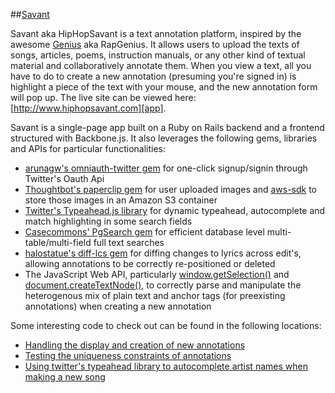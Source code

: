 ##[Savant][app]

Savant aka HipHopSavant is a text annotation platform, inspired by the awesome [Genius][rg] aka RapGenius. It allows users to upload the texts of songs, articles, poems, instruction manuals, or any other kind of textual material and collaboratively annotate them. When you view a text, all you have to do to create a new annotation (presuming you're signed in) is highlight a piece of the text with your mouse, and the new annotation form will pop up. The live site can be viewed here: [http://www.hiphopsavant.com][app].

Savant is a single-page app built on a Ruby on Rails backend and a frontend structured with Backbone.js. It also leverages the following gems, libraries and APIs for particular functionalities:
- [arunagw's omniauth-twitter gem][omniauthtwitter] for one-click signup/signin through Twitter's Oauth Api
- [Thoughtbot's paperclip gem][pc] for user uploaded images and [aws-sdk][aws] to store those images in an Amazon S3 container
- [Twitter's Typeahead.js library][tt] for dynamic typeahead, autocomplete and match highlighting in some search fields
- [Casecommons' PgSearch gem][pgs] for efficient database level multi-table/multi-field full text searches
- [halostatue's diff-lcs gem][dl] for diffing changes to lyrics across edit's, allowing annotations to be correctly re-positioned or deleted
- The JavaScript Web API, particularly [window.getSelection()][wgs] and [document.createTextNode()][dctn], to correctly parse and manipulate the heterogenous mix of plain text and anchor tags (for preexisting annotations) when creating a new annotation

Some interesting code to check out can be found in the following locations:
- [Handling the display and creation of new annotations][showlyrics]
- [Testing the uniqueness constraints of annotations][testlyrics]
- [Using twitter's typeahead library to autocomplete artist names when making a new song][newartist]

[app]: http://www.hiphopsavant.com
[showlyrics]: ./app/assets/javascripts/views/songs/showLyrics.js
[newartist]: ./app/assets/javascripts/views/songs/newSong.js
[testlyrics]: ./spec/models/song_fragment_spec.rb
[rg]: http://www.genius.com
[omniauthtwitter]: https://github.com/arunagw/omniauth-twitter
[pc]: https://github.com/thoughtbot/paperclip
[aws]: https://github.com/aws/aws-sdk-ruby
[tt]: https://github.com/twitter/typeahead.js
[pgs]: https://github.com/Casecommons/pg_search
[dl]: https://github.com/halostatue/diff-lcs
[wgs]: https://developer.mozilla.org/en-US/docs/Web/API/Window/getSelection
[dctn]: https://developer.mozilla.org/en-US/docs/Web/API/Document/createTextNode
